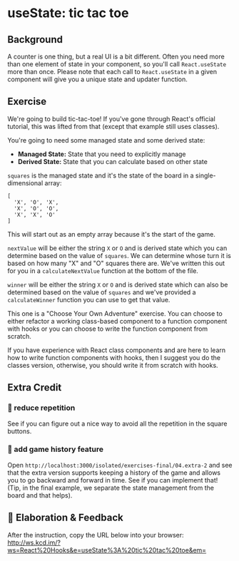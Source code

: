 # useState: tic tac toe

## Background

A counter is one thing, but a real UI is a bit different. Often you need more
than one element of state in your component, so you'll call `React.useState`
more than once. Please note that each call to `React.useState` in a given
component will give you a unique state and updater function.

## Exercise

We're going to build tic-tac-toe! If you've gone through React's official
tutorial, this was lifted from that (except that example still uses classes).

You're going to need some managed state and some derived state:

- **Managed State:** State that you need to explicitly manage
- **Derived State:** State that you can calculate based on other state

`squares` is the managed state and it's the state of the board in a
single-dimensional array:

```
[
  'X', 'O', 'X',
  'X', 'O', 'O',
  'X', 'X', 'O'
]
```

This will start out as an empty array because it's the start of the game.

`nextValue` will be either the string `X` or `O` and is derived state which you
can determine based on the value of `squares`. We can determine whose turn it is
based on how many "X" and "O" squares there are. We've written this out for you
in a `calculateNextValue` function at the bottom of the file.

`winner` will be either the string `X` or `O` and is derived state which can
also be determined based on the value of `squares` and we've provided a
`calculateWinner` function you can use to get that value.

This one is a "Choose Your Own Adventure" exercise. You can choose to either
refactor a working class-based component to a function component with hooks or
you can choose to write the function component from scratch.

If you have experience with React class components and are here to learn how to
write function components with hooks, then I suggest you do the classes version,
otherwise, you should write it from scratch with hooks.

## Extra Credit

### 💯 reduce repetition

See if you can figure out a nice way to avoid all the repetition in the square
buttons.

### 💯 add game history feature

Open `http://localhost:3000/isolated/exercises-final/04.extra-2` and see that
the extra version supports keeping a history of the game and allows you to go
backward and forward in time. See if you can implement that! (Tip, in the final
example, we separate the state management from the board and that helps).

## 🦉 Elaboration & Feedback

After the instruction, copy the URL below into your browser:
http://ws.kcd.im/?ws=React%20Hooks&e=useState%3A%20tic%20tac%20toe&em=
